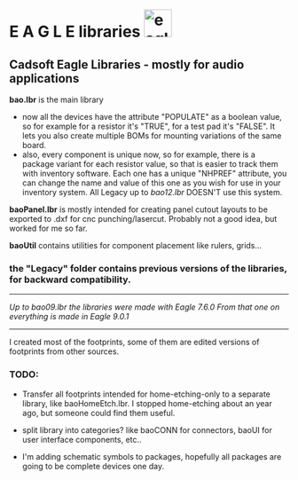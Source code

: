 # E A G L E   libraries    <img src="eaglelogo.jpg" alt="eagle icon" width="50"/>
## Cadsoft Eagle Libraries - mostly for audio applications

**bao.lbr** is the main library
 * now all the devices have the attribute "POPULATE" as a boolean value, so for example for a resistor it's "TRUE", for a test pad it's "FALSE". It lets you also create multiple BOMs for mounting variations of the same board.
 * also, every component is unique now, so for example, there is a package variant for each resistor value, so that is easier to track them with inventory software. Each one has a unique "NHPREF" attribute, you can change the name and value of this one as you wish for use in your inventory system. All Legacy up to _bao12.lbr_ DOESN'T use this system.

**baoPanel.lbr** is mostly intended for creating panel cutout layouts to be exported to .dxf for cnc punching/lasercut. Probably not a good idea, but worked for me so far.

**baoUtil** contains utilities for component placement like rulers, grids...

### the "Legacy" folder contains previous versions of the libraries, for backward compatibility.

---

_Up to bao09.lbr the libraries were made with Eagle 7.6.0
From that one on everything is made in Eagle 9.0.1_

---

I created most of the footprints, some of them are edited versions of footprints from other sources.

### TODO: 
 * Transfer all footprints intended for home-etching-only to a separate library, like baoHomeEtch.lbr.
   I stopped home-etching about an year ago, but someone could find them useful.
   
* split library into categories? like baoCONN for connectors, baoUI for user interface components, etc..

* I'm adding schematic symbols to packages, hopefully all packages are going to be complete devices one day.
